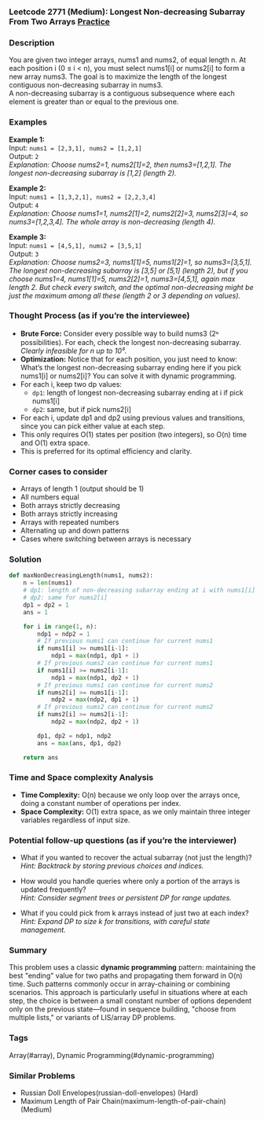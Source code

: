 ### Leetcode 2771 (Medium): Longest Non-decreasing Subarray From Two Arrays [Practice](https://leetcode.com/problems/longest-non-decreasing-subarray-from-two-arrays)

### Description  
You are given two integer arrays, nums1 and nums2, of equal length n. At each position i (0 ≤ i < n), you must select nums1[i] or nums2[i] to form a new array nums3. The goal is to maximize the length of the longest contiguous non-decreasing subarray in nums3.  
A non-decreasing subarray is a contiguous subsequence where each element is greater than or equal to the previous one.

### Examples  

**Example 1:**  
Input: `nums1 = [2,3,1], nums2 = [1,2,1]`  
Output: `2`  
*Explanation: Choose nums2=1, nums2[1]=2, then nums3=[1,2,1]. The longest non-decreasing subarray is [1,2] (length 2).*

**Example 2:**  
Input: `nums1 = [1,3,2,1], nums2 = [2,2,3,4]`  
Output: `4`  
*Explanation: Choose nums1=1, nums2[1]=2, nums2[2]=3, nums2[3]=4, so nums3=[1,2,3,4]. The whole array is non-decreasing (length 4).*

**Example 3:**  
Input: `nums1 = [4,5,1], nums2 = [3,5,1]`  
Output: `3`  
*Explanation: Choose nums2=3, nums1[1]=5, nums1[2]=1, so nums3=[3,5,1]. The longest non-decreasing subarray is [3,5] or [5,1] (length 2), but if you choose nums1=4, nums1[1]=5, nums2[2]=1, nums3=[4,5,1], again max length 2. But check every switch, and the optimal non-decreasing might be just the maximum among all these (length 2 or 3 depending on values).*

### Thought Process (as if you’re the interviewee)  
- **Brute Force:** Consider every possible way to build nums3 (2ᶰ possibilities). For each, check the longest non-decreasing subarray. *Clearly infeasible for n up to 10⁵.*
- **Optimization:** Notice that for each position, you just need to know: What’s the longest non-decreasing subarray ending here if you pick nums1[i] or nums2[i]? You can solve it with dynamic programming.
- For each i, keep two dp values:
    - `dp1`: length of longest non-decreasing subarray ending at i if pick nums1[i]
    - `dp2`: same, but if pick nums2[i]
- For each i, update dp1 and dp2 using previous values and transitions, since you can pick either value at each step.
- This only requires O(1) states per position (two integers), so O(n) time and O(1) extra space.
- This is preferred for its optimal efficiency and clarity.

### Corner cases to consider  
- Arrays of length 1 (output should be 1)
- All numbers equal
- Both arrays strictly decreasing
- Both arrays strictly increasing
- Arrays with repeated numbers
- Alternating up and down patterns
- Cases where switching between arrays is necessary

### Solution

```python
def maxNonDecreasingLength(nums1, nums2):
    n = len(nums1)
    # dp1: length of non-decreasing subarray ending at i with nums1[i]
    # dp2: same for nums2[i]
    dp1 = dp2 = 1
    ans = 1

    for i in range(1, n):
        ndp1 = ndp2 = 1
        # If previous nums1 can continue for current nums1
        if nums1[i] >= nums1[i-1]:
            ndp1 = max(ndp1, dp1 + 1)
        # If previous nums2 can continue for current nums1
        if nums1[i] >= nums2[i-1]:
            ndp1 = max(ndp1, dp2 + 1)
        # If previous nums1 can continue for current nums2
        if nums2[i] >= nums1[i-1]:
            ndp2 = max(ndp2, dp1 + 1)
        # If previous nums2 can continue for current nums2
        if nums2[i] >= nums2[i-1]:
            ndp2 = max(ndp2, dp2 + 1)

        dp1, dp2 = ndp1, ndp2
        ans = max(ans, dp1, dp2)

    return ans
```

### Time and Space complexity Analysis  

- **Time Complexity:** O(n) because we only loop over the arrays once, doing a constant number of operations per index.
- **Space Complexity:** O(1) extra space, as we only maintain three integer variables regardless of input size.

### Potential follow-up questions (as if you’re the interviewer)  

- What if you wanted to recover the actual subarray (not just the length)?  
  *Hint: Backtrack by storing previous choices and indices.*

- How would you handle queries where only a portion of the arrays is updated frequently?  
  *Hint: Consider segment trees or persistent DP for range updates.*

- What if you could pick from k arrays instead of just two at each index?  
  *Hint: Expand DP to size k for transitions, with careful state management.*

### Summary
This problem uses a classic **dynamic programming** pattern: maintaining the best "ending" value for two paths and propagating them forward in O(n) time. Such patterns commonly occur in array-chaining or combining scenarios. This approach is particularly useful in situations where at each step, the choice is between a small constant number of options dependent only on the previous state—found in sequence building, "choose from multiple lists," or variants of LIS/array DP problems.

### Tags
Array(#array), Dynamic Programming(#dynamic-programming)

### Similar Problems
- Russian Doll Envelopes(russian-doll-envelopes) (Hard)
- Maximum Length of Pair Chain(maximum-length-of-pair-chain) (Medium)